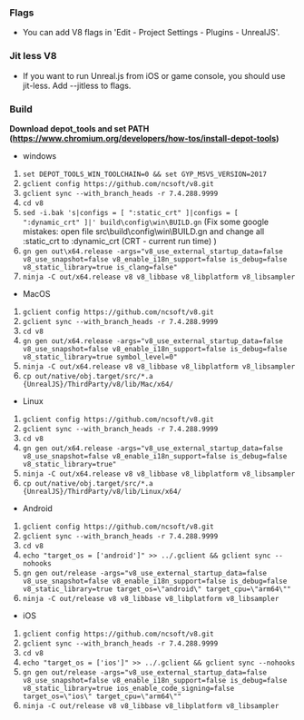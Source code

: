 ### Flags
 - You can add V8 flags in 'Edit - Project Settings - Plugins - UnrealJS'.

### Jit less V8
 - If you want to run Unreal.js from iOS or game console, you should use jit-less. Add --jitless to flags.

### Build 
 **Download depot_tools and set PATH (https://www.chromium.org/developers/how-tos/install-depot-tools)**
 
- windows
 1. `set DEPOT_TOOLS_WIN_TOOLCHAIN=0 && set GYP_MSVS_VERSION=2017`
 2. `gclient config https://github.com/ncsoft/v8.git`
 3. `gclient sync --with_branch_heads -r 7.4.288.9999`
 4. `cd v8`
 5. `sed -i.bak 's|configs = [ ":static_crt" ]|configs = [ ":dynamic_crt" ]|' build\config\win\BUILD.gn` (Fix some google mistakes: open file src\build\config\win\BUILD.gn and change all :static_crt to :dynamic_crt (CRT - current run time) )
 6. `gn gen out\x64.release -args="v8_use_external_startup_data=false v8_use_snapshot=false v8_enable_i18n_support=false is_debug=false v8_static_library=true is_clang=false"`
 7. `ninja -C out/x64.release v8 v8_libbase v8_libplatform v8_libsampler`

- MacOS
 1. `gclient config https://github.com/ncsoft/v8.git`
 2. `gclient sync --with_branch_heads -r 7.4.288.9999`
 3. `cd v8`
 4. `gn gen out/x64.release -args="v8_use_external_startup_data=false v8_use_snapshot=false v8_enable_i18n_support=false is_debug=false v8_static_library=true symbol_level=0"` 
 5. `ninja -C out/x64.release v8 v8_libbase v8_libplatform v8_libsampler`
 6. `cp out/native/obj.target/src/*.a {UnrealJS}/ThirdParty/v8/lib/Mac/x64/`

- Linux
 1. `gclient config https://github.com/ncsoft/v8.git`
 2. `gclient sync --with_branch_heads -r 7.4.288.9999`
 3. `cd v8`
 4. `gn gen out/x64.release -args="v8_use_external_startup_data=false v8_use_snapshot=false v8_enable_i18n_support=false is_debug=false v8_static_library=true"` 
 5. `ninja -C out/x64.release v8 v8_libbase v8_libplatform v8_libsampler`
 6. `cp out/native/obj.target/src/*.a {UnrealJS}/ThirdParty/v8/lib/Linux/x64/`
 
- Android
 1. `gclient config https://github.com/ncsoft/v8.git`
 2. `gclient sync --with_branch_heads -r 7.4.288.9999`
 3. `cd v8`
 4. `echo "target_os = ['android']" >> ../.gclient && gclient sync --nohooks`
 5. `gn gen out/release -args="v8_use_external_startup_data=false v8_use_snapshot=false v8_enable_i18n_support=false is_debug=false v8_static_library=true target_os=\"android\" target_cpu=\"arm64\""`
 6. `ninja -C out/release v8 v8_libbase v8_libplatform v8_libsampler`

- iOS
 1. `gclient config https://github.com/ncsoft/v8.git`
 2. `gclient sync --with_branch_heads -r 7.4.288.9999`
 3. `cd v8`
 4. `echo "target_os = ['ios']" >> ../.gclient && gclient sync --nohooks`
 5. `gn gen out/release -args="v8_use_external_startup_data=false v8_use_snapshot=false v8_enable_i18n_support=false is_debug=false v8_static_library=true ios_enable_code_signing=false target_os=\"ios\" target_cpu=\"arm64\""`
 6. `ninja -C out/release v8 v8_libbase v8_libplatform v8_libsampler`